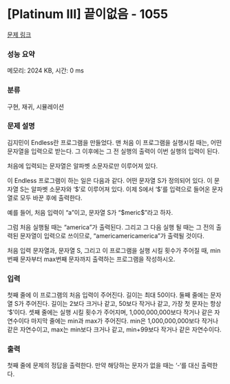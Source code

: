 # [Platinum III] 끝이없음 - 1055 

[문제 링크](https://www.acmicpc.net/problem/1055) 

### 성능 요약

메모리: 2024 KB, 시간: 0 ms

### 분류

구현, 재귀, 시뮬레이션

### 문제 설명

<p>김지민이 Endless란 프로그램을 만들었다. 맨 처음 이 프로그램을 실행시킬 때는, 어떤 문자열을 입력으로 받는다. 그 이후에는 그 전 실행의 출력이 이번 실행의 입력이 된다.</p>

<p>처음에 입력되는 문자열은 알파벳 소문자로만 이루어져 있다.</p>

<p>이 Endless 프로그램이 하는 일은 다음과 같다. 어떤 문자열 S가 정의되어 있다. 이 문자열 S는 알파벳 소문자와 ‘<span>$</span>’로 이루어져 있다. 이제 S에서 ‘<span>$</span>’를 입력으로 들어온 문자열로 모두 바꾼 후에 출력한다.</p>

<p>예를 들어, 처음 입력이 “a”이고, 문자열 S가 “<span>$</span>meric<span>$</span>”라고 하자.</p>

<p>그럼 처음 실행될 때는 “america”가 출력된다. 그리고 그 다음 실행 될 때는 그 전의 출력된 문자열이 입력으로 쓰이므로, “americamericamerica”가 출력될 것이다.</p>

<p>처음 입력 문자열과, 문자열 S, 그리고 이 프로그램을 실행 시킬 횟수가 주어질 때, min번째 문자부터 max번째 문자까지 출력하는 프로그램을 작성하시오.</p>

### 입력 

 <p>첫째 줄에 이 프로그램의 처음 입력이 주어진다. 길이는 최대 50이다. 둘째 줄에는 문자열 S가 주어진다. 길이는 2보다 크거나 같고, 50보다 작거나 같고, 가장 첫 문자는 항상 ‘$’이다. 셋째 줄에는 실행 시킬 횟수가 주어지며, 1,000,000,000보다 작거나 같은 자연수이다 마지막 줄에는 min과 max가 주어진다. min은 1,000,000,000보다 작거나 같은 자연수이고, max는 min보다 크거나 같고, min+99보다 작거나 같은 자연수이다.</p>

### 출력 

 <p>첫째 줄에 문제의 정답을 출력한다. 만약 해당하는 문자가 없을 때는 ‘-‘를 대신 출력한다.</p>

